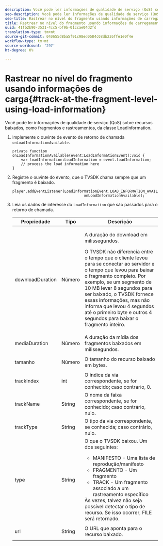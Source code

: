 ```yaml
---
description: Você pode ler informações de qualidade de serviço (QoS) sobre recursos baixados, como fragmentos e rastreamentos, da classe LoadInformation.
seo-description: Você pode ler informações de qualidade de serviço (QoS) sobre recursos baixados, como fragmentos e rastreamentos, da classe LoadInformation.
seo-title: Rastrear no nível do fragmento usando informações de carregamento
title: Rastrear no nível do fragmento usando informações de carregamento
uuid: 41fb2b90-3531-4cc5-bf9b-01ccae04d2fd
translation-type: tm+mt
source-git-commit: 040655d8ba5f91c98ed0584c08db226ffe1e0f4e
workflow-type: tm+mt
source-wordcount: '297'
ht-degree: 0%

---
```



# Rastrear no nível do fragmento usando informações de carga{#track-at-the-fragment-level-using-load-information}

Você pode ler informações de qualidade de serviço (QoS) sobre recursos baixados, como fragmentos e rastreamentos, da classe LoadInformation.

1. Implemente o ouvinte de evento de retorno de chamada `onLoadInformationAvailable`.

   ```
   private function onLoadInformationAvailable(event:LoadInformationEvent):void { 
       var loadInformation:LoadInformation = event.loadInformation; 
       // process the load information here     
   }
   ```

1. Registre o ouvinte do evento, que o TVSDK chama sempre que um fragmento é baixado.

   ```
   player.addEventListener(LoadInformationEvent.LOAD_INFORMATION_AVAILABLE,  
                                    onLoadInformationAvailable);
   ```

1. Leia os dados de interesse do `LoadInformation` que são passados para o retorno de chamada.

   <table id="table_75E61A2EB25E435DB631166A7FF64757"> 
   <thead> 
   <tr> 
      <th colname="col01" class="entry"> Propriedade </th> 
      <th colname="col1" class="entry"> Tipo </th> 
      <th colname="col2" class="entry"> Descrição </th> 
   </tr> 
   </thead>
   <tbody> 
   <tr> 
      <td colname="col01"> <span class="codeph"> downloadDuration  </span> </td> 
      <td colname="col1"> <p>Número </p> </td> 
      <td colname="col2"> <p>A duração do download em milissegundos. </p> <p>O TVSDK não diferencia entre o tempo que o cliente levou para se conectar ao servidor e o tempo que levou para baixar o fragmento completo. Por exemplo, se um segmento de 10 MB levar 8 segundos para ser baixado, o TVSDK fornece essas informações, mas não informa que levou 4 segundos até o primeiro byte e outros 4 segundos para baixar o fragmento inteiro. </p> </td> 
   </tr> 
   <tr> 
      <td colname="col01"> <span class="codeph"> mediaDuration  </span> </td> 
      <td colname="col1"> <p>Número </p> </td> 
      <td colname="col2"> A duração da mídia dos fragmentos baixados em milissegundos. </td> 
   </tr> 
   <tr> 
      <td colname="col01"> <span class="codeph"> tamanho  </span> </td> 
      <td colname="col1"> <p>Número </p> </td> 
      <td colname="col2"> O tamanho do recurso baixado em bytes. </td> 
   </tr> 
   <tr> 
      <td colname="col01"> <span class="codeph"> trackIndex  </span> </td> 
      <td colname="col1"> <p>int </p> </td> 
      <td colname="col2"> O índice da via correspondente, se for conhecido; caso contrário, 0. </td> 
   </tr> 
   <tr> 
      <td colname="col01"> <span class="codeph"> trackName  </span> </td> 
      <td colname="col1"> <p>String </p> </td> 
      <td colname="col2"> O nome da faixa correspondente, se for conhecido; caso contrário, nulo. </td> 
   </tr> 
   <tr> 
      <td colname="col01"> <span class="codeph"> trackType  </span> </td> 
      <td colname="col1"> <p>String </p> </td> 
      <td colname="col2"> O tipo da via correspondente, se conhecida; caso contrário, nulo. </td> 
   </tr> 
   <tr> 
      <td colname="col01"> <span class="codeph"> type  </span> </td> 
      <td colname="col1"> <p>String </p> </td> 
      <td colname="col2"> O que o TVSDK baixou. Um dos seguintes: 
      <ul id="ul_FA02F42D109344F4866073908CA4E835"> 
      <li id="li_0E2D3EBCAB58477FB5EA526C54FACFFB">MANIFESTO - Uma lista de reprodução/manifesto </li> 
      <li id="li_D7894C2F0CB64C909C6398288EA5683A">FRAGMENTO - Um fragmento </li> 
      <li id="li_4D4FEDB7704C411B80891B5028B0C20E">TRACK - Um fragmento associado a um rastreamento específico </li> 
      </ul> Às vezes, talvez não seja possível detectar o tipo de recurso. Se isso ocorrer, FILE será retornado. </td> 
   </tr> 
   <tr> 
      <td colname="col01"> <span class="codeph"> url  </span> </td> 
      <td colname="col1"> <p>String </p> </td> 
      <td colname="col2"> O URL que aponta para o recurso baixado. </td> 
   </tr> 
   </tbody> 
   </table>
